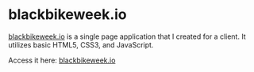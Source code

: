 # blackbikeweek.io

[blackbikeweek.io](blackbikeweek.io) is a single page application that I created for a client.  It utilizes basic HTML5, CSS3, and JavaScript.

Access it here: [blackbikeweek.io](blackbikeweek.io)


